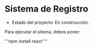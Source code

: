 <h1>Sistema de Registro</h1>

- Estado del proyecto: En construcción.
  
Para ejecutar el sitema, debes poner:

'''npm install react''''
